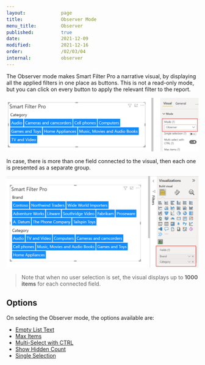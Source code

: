 ```yaml
---
layout:             page
title:              Observer Mode
menu_title:         Observer
published:          true
date:               2021-12-09
modified:           2021-12-16
order:              /02/03/04
internal:           observer
---
```

The Observer mode makes Smart Filter Pro a narrative visual, by displaying all the applied filters in one place as buttons. This is not a read-only mode, but you can click on every button to apply the relevant filter to the report.

<img src="images/observer-mode-1.png" width="700">

In case, there is more than one field connected to the visual, then each one is presented as a separate group.

<img src="images/observer-mode-multi.png" width="650">


> Note that when no user selection is set, the visual displays up to **1000 items** for each connected field.

## Options

On selecting the Observer mode, the options available are:
- [Empty List Text](limiting-items.md#empty-list-text)
- [Max Items](limiting-items.md#max-items)
- [Multi-Select with CTRL](multi-selection.md)
- [Show Hidden Count](limiting-items.md#show-hidden-count)
- [Single Selection](single-selection.md)